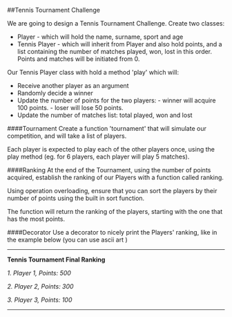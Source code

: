 
##Tennis Tournament Challenge

We are going to design a Tennis Tournament Challenge. Create two classes: 
- Player - which will hold the name, surname, sport and age 
- Tennis Player - which will inherit from Player and also hold points, and a list containing the number of matches played, won, lost in this order. Points and matches will be initiated from 0.

Our Tennis Player class with hold a method 'play' which will:
- Receive another player as an argument
- Randomly decide a winner
- Update the number of points for the two players: 
        - winner will acquire 100 points. 
        - loser will lose 50 points.
- Update the number of matches list: total played, won and lost

####Tournament
Create a function 'tournament' that will simulate our competition, and will take a list of players. 

Each player is expected to play each of the other players once, using the play method (eg. for 6 players, each player will play 5 matches). 

####Ranking
At the end of the Tournament, using the number of points acquired, establish the ranking of our Players with a function called ranking. 

Using operation overloading, ensure that you can sort the players by their number of points using the built in sort function.

The function will return the ranking of the players, starting with the one that has the most points. 

####Decorator
Use a decorator to nicely print the Players' ranking, like in the example below (you can use ascii art )
____________________________________________________________________

**Tennis Tournament Final Ranking**

*1. Player 1, Points: 500*

*2. Player 2, Points: 300*

*3. Player 3, Points: 100*
____________________________________________________________________


